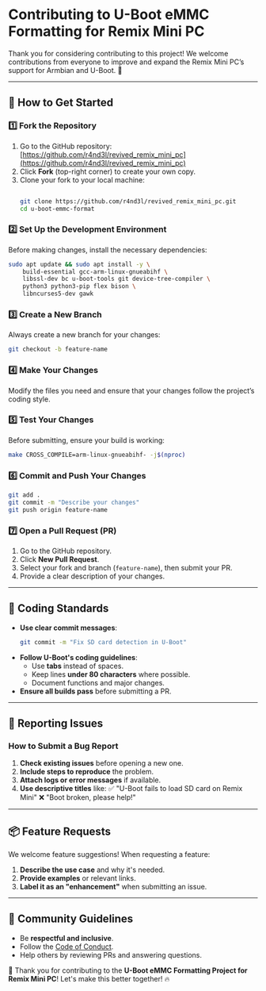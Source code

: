 # Contributing to U-Boot eMMC Formatting for Remix Mini PC

Thank you for considering contributing to this project! We welcome contributions from everyone to improve and expand the Remix Mini PC’s support for Armbian and U-Boot. 🚀

---

## 📌 How to Get Started
### **1️⃣ Fork the Repository**
1. Go to the GitHub repository: [https://github.com/r4nd3l/revived_remix_mini_pc](https://github.com/r4nd3l/revived_remix_mini_pc)
2. Click **Fork** (top-right corner) to create your own copy.
3. Clone your fork to your local machine:
   ```sh

   git clone https://github.com/r4nd3l/revived_remix_mini_pc.git
   cd u-boot-emmc-format
   
   ```

### **2️⃣ Set Up the Development Environment**
Before making changes, install the necessary dependencies:
```sh
sudo apt update && sudo apt install -y \
    build-essential gcc-arm-linux-gnueabihf \
    libssl-dev bc u-boot-tools git device-tree-compiler \
    python3 python3-pip flex bison \
    libncurses5-dev gawk
```

### **3️⃣ Create a New Branch**
Always create a new branch for your changes:
```sh
git checkout -b feature-name
```

### **4️⃣ Make Your Changes**
Modify the files you need and ensure that your changes follow the project’s coding style.

### **5️⃣ Test Your Changes**
Before submitting, ensure your build is working:
```sh
make CROSS_COMPILE=arm-linux-gnueabihf- -j$(nproc)
```

### **6️⃣ Commit and Push Your Changes**
```sh
git add .
git commit -m "Describe your changes"
git push origin feature-name
```

### **7️⃣ Open a Pull Request (PR)**
1. Go to the GitHub repository.
2. Click **New Pull Request**.
3. Select your fork and branch (`feature-name`), then submit your PR.
4. Provide a clear description of your changes.

---

## 🔧 Coding Standards
- **Use clear commit messages**:
  ```sh
  git commit -m "Fix SD card detection in U-Boot"
  ```
- **Follow U-Boot's coding guidelines**:
  - Use **tabs** instead of spaces.
  - Keep lines **under 80 characters** where possible.
  - Document functions and major changes.
- **Ensure all builds pass** before submitting a PR.

---

## 🐛 Reporting Issues
### **How to Submit a Bug Report**
1. **Check existing issues** before opening a new one.
2. **Include steps to reproduce** the problem.
3. **Attach logs or error messages** if available.
4. **Use descriptive titles** like:
   ✅ "U-Boot fails to load SD card on Remix Mini"
   ❌ "Boot broken, please help!"

---

## 📦 Feature Requests
We welcome feature suggestions! When requesting a feature:
1. **Describe the use case** and why it's needed.
2. **Provide examples** or relevant links.
3. **Label it as an "enhancement"** when submitting an issue.

---

## 🤝 Community Guidelines
- Be **respectful and inclusive**.
- Follow the [Code of Conduct](CODE_OF_CONDUCT.md).
- Help others by reviewing PRs and answering questions.

🚀 Thank you for contributing to the **U-Boot eMMC Formatting Project for Remix Mini PC**! Let's make this better together! 🔥

